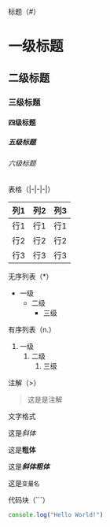 标题（#）

# 一级标题
## 二级标题
### 三级标题
#### 四级标题
##### 五级标题
###### 六级标题

表格（|-|-|-|）

|列1|列2|列3|
|-|-|-|
|行1|行1|行1|
|行2|行2|行2|
|行3|行3|行3|

无序列表（*）

* 一级
    * 二级
        * 三级
            
有序列表（n.）

1. 一级
    1. 二级
        1. 三级

注解（>）

> 这是是注解

文字格式

这是*斜体*

这是**粗体**

这是***斜体粗体***

这是`变量名`

代码块（```）

```js
console.log("Hello World!")
```
